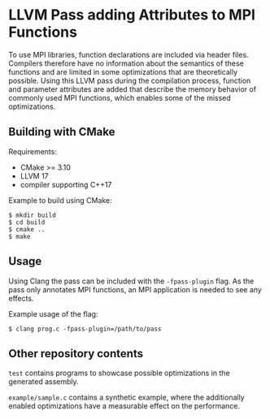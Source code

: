 # LLVM Pass adding Attributes to MPI Functions

To use MPI libraries, function declarations are included via header files. Compilers therefore have no information about the semantics of these functions and are limited in some optimizations that are theoretically possible. Using this LLVM pass during the compilation process, function and parameter attributes are added that describe the memory behavior of commonly used MPI functions, which enables some of the missed optimizations.

## Building with CMake

Requirements:
- CMake >= 3.10
- LLVM 17
- compiler supporting C++17

Example to build using CMake:

    $ mkdir build
    $ cd build
    $ cmake ..
    $ make

## Usage

Using Clang the pass can be included with the `-fpass-plugin` flag. As the pass only annotates MPI functions, an MPI application is needed to see any effects.

Example usage of the flag:

    $ clang prog.c -fpass-plugin=/path/to/pass

## Other repository contents

`test` contains programs to showcase possible optimizations in the generated assembly.

`example/sample.c` contains a synthetic example, where the additionally enabled optimizations have a measurable effect on the performance.
